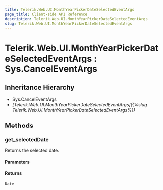 ```yaml
---
title: Telerik.Web.UI.MonthYearPickerDateSelectedEventArgs
page_title: Client-side API Reference
description: Telerik.Web.UI.MonthYearPickerDateSelectedEventArgs
slug: Telerik.Web.UI.MonthYearPickerDateSelectedEventArgs
---
```


# Telerik.Web.UI.MonthYearPickerDateSelectedEventArgs : Sys.CancelEventArgs 

## Inheritance Hierarchy

* Sys.CancelEventArgs
* *[Telerik.Web.UI.MonthYearPickerDateSelectedEventArgs]({%slug Telerik.Web.UI.MonthYearPickerDateSelectedEventArgs%})*

## Methods

###  get_selectedDate

Returns the selected date.

#### Parameters

#### Returns

`Date` 


